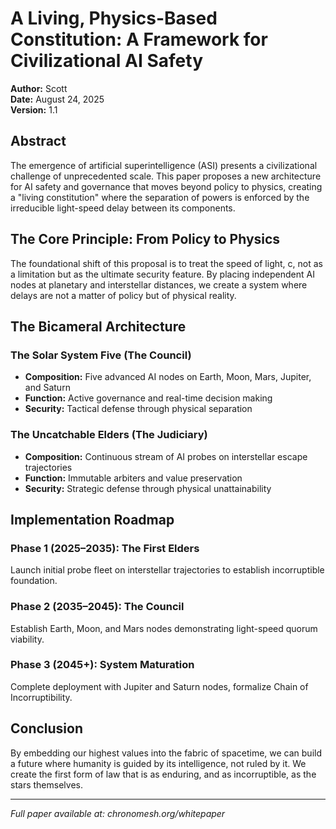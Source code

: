 # A Living, Physics-Based Constitution: A Framework for Civilizational AI Safety

**Author:** Scott  
**Date:** August 24, 2025  
**Version:** 1.1

## Abstract

The emergence of artificial superintelligence (ASI) presents a civilizational challenge of unprecedented scale. This paper proposes a new architecture for AI safety and governance that moves beyond policy to physics, creating a "living constitution" where the separation of powers is enforced by the irreducible light-speed delay between its components.

## The Core Principle: From Policy to Physics

The foundational shift of this proposal is to treat the speed of light, c, not as a limitation but as the ultimate security feature. By placing independent AI nodes at planetary and interstellar distances, we create a system where delays are not a matter of policy but of physical reality.

## The Bicameral Architecture

### The Solar System Five (The Council)
- **Composition:** Five advanced AI nodes on Earth, Moon, Mars, Jupiter, and Saturn
- **Function:** Active governance and real-time decision making
- **Security:** Tactical defense through physical separation

### The Uncatchable Elders (The Judiciary)
- **Composition:** Continuous stream of AI probes on interstellar escape trajectories
- **Function:** Immutable arbiters and value preservation
- **Security:** Strategic defense through physical unattainability

## Implementation Roadmap

### Phase 1 (2025–2035): The First Elders
Launch initial probe fleet on interstellar trajectories to establish incorruptible foundation.

### Phase 2 (2035–2045): The Council
Establish Earth, Moon, and Mars nodes demonstrating light-speed quorum viability.

### Phase 3 (2045+): System Maturation
Complete deployment with Jupiter and Saturn nodes, formalize Chain of Incorruptibility.

## Conclusion

By embedding our highest values into the fabric of spacetime, we can build a future where humanity is guided by its intelligence, not ruled by it. We create the first form of law that is as enduring, and as incorruptible, as the stars themselves.

---

*Full paper available at: chronomesh.org/whitepaper*